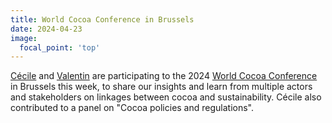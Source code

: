 ```yaml
---
title: World Cocoa Conference in Brussels
date: 2024-04-23
image:
  focal_point: 'top'
---
```


<!--more-->

[Cécile](https://landsystems-lab.earth/author/cecile-renier/) and [Valentin](https://landsystems-lab.earth/author/valentin-guye/) are participating to the 2024 [World Cocoa Conference](https://www.worldcocoaconference.org/) in Brussels this week, to share our insights and learn from multiple actors and stakeholders on linkages between cocoa and sustainability. Cécile also contributed to a panel on "Cocoa policies and regulations".